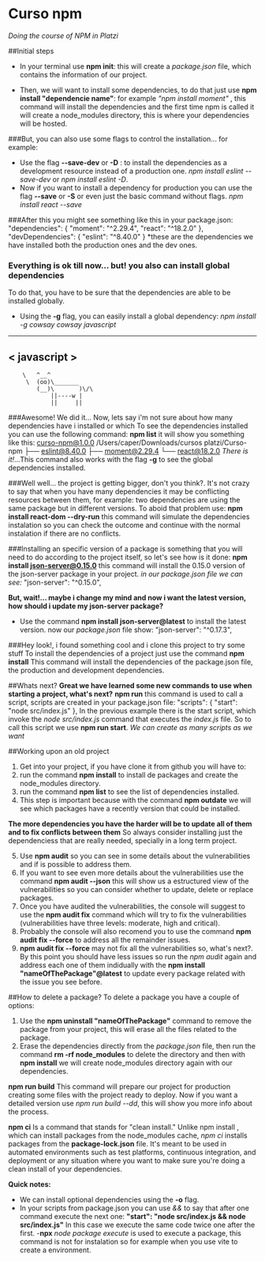 # Curso npm
*Doing the course of NPM in Platzi*

##Initial steps
- In your terminal use **npm init**: this will create a *package.json* file, which contains the information of our project.

- Then, we will want to install some dependencies, to do that just use **npm install "dependencie name"**: for example *"npm install moment"* , this command will install the dependencies and the first time npm is called it will create a node_modules directory, this is where your dependencies will be hosted.

###But, you can also use some flags to control the installation... for example:
- Use the flag **--save-dev** or **-D** : to install the dependencies as a development resource instead of a production one. *npm install eslint --save-dev* or *npm install eslint -D*.
- Now if you want to install a dependency for production you can use the flag **--save** or **-S** or even just the basic command without flags. *npm install react --save*

###After this you might see something like this in your package.json:
"dependencies": {
    "moment": "^2.29.4",
    "react": "^18.2.0"
  },
  "devDependencies": {
    "eslint": "^8.40.0"
  }
*these are the dependencies we have installed both the production ones and the dev ones.

### Everything is ok till now... but! you also can install global dependencies
To do that, you have to be sure that the dependencies are able to be installed globally.
- Using the **-g** flag, you can easily install a global dependency: *npm install -g cowsay*
*cowsay javascript*
 ____________
< javascript >
 ------------
        \   ^__^
         \  (oo)\_______
            (__)\       )\/\
                ||----w |
                ||     ||

###Awesome! We did it... Now, lets say i'm not sure about how many dependencies have i installed or which
To see the dependencies installed you can use the following command:
**npm list**
it will show you something like this:
curso-npm@1.0.0 /Users/caper/Downloads/cursos platzi/Curso-npm
├── eslint@8.40.0
├── moment@2.29.4
└── react@18.2.0
*There is it!*...This command also works with the flag **-g** to see the global dependencies installed.

###Well well... the project is getting bigger, don't you think?.
It's not crazy to say that when you have many dependencies it may be conflicting resources between them, for example: two dependencies are using the same package but in different versions. To aboid that problem use:
**npm install react-dom --dry-run**
this command will simulate the dependencies instalation so you can check the outcome and continue with the normal instalation if there are no conflicts.

###Installing an specific version of a package is something that you will need to do according to the project itself, so let's see how is it done:
**npm install json-server@0.15.0**
this command will install the 0.15.0 version of the json-server package in your project.
*in our package.json file we can see:*
"json-server": "^0.15.0",

**But, wait!... maybe i change my mind and now i want the latest version, how should i update my json-server package?**
- Use the command **npm install json-server@latest** to install the latest version.
now our *package.json* file show:
"json-server": "^0.17.3",


###Hey look!, i found something cool and i clone this project to try some stuff
To install the dependencies of a project just use the command **npm install**
This command will install the dependencies of the package.json file, the production and development dependencies.

##Whats next?
**Great we have learned some new commands to use when starting a project, what's next?**
**npm run**
this command is used to call a script, scripts are created in your package.json file:
"scripts": {
    "start": "node src/index.js"
  },
In the previous example there is the start script, which invoke the *node src/index.js* command that executes the *index.js* file. So to call this script we use **npm run start**.
*We can create as many scripts as we want*

##Working upon an old project
1. Get into your project, if you have clone it from github you will have to:
2. run the command **npm install** to install de packages and create the node_modules directory.
3. run the command **npm list** to see the list of dependencies installed.
4. This step is important because with the command **npm outdate** we will see which packages have a recently version that could be installed.

**The more dependencies you have the harder will be to update all of them and to fix conflicts between them** So always consider installing just the dependenciess that are really needed, specially in a long term project.

5. Use **npm audit** so you can see in some details about the vulnerabilities and if is possible to address them.
6. If you want to see even more details about the vulnerabilities use the command **npm audit --json** this will show us a estructured view of the vulnerabilities so you can consider whether to update, delete or replace packages.
7. Once you have audited the vulnerabilities, the console will suggest to use the **npm audit fix** command which will try to fix the vulnerabilities (vulnerabilities have three levels: moderate, high and critical).
8. Probably the console will also recomend you to use the command **npm audit fix --force** to address all the remainder issues.
9. **npm audit fix --force** may not fix all the vulnerabilities so, what's next?. By this point you should have less issues so run the *npm audit* again and address each one of them indidually with the **npm install "nameOfThePackage"@latest** to update every package related with the issue you see before.

##How to delete a package?
To delete a package you have a couple of options:
1. Use the **npm uninstall "nameOfThePackage"** command to remove the package from your project, this will erase all the files related to the package.
2. Erase the dependencies directly from the *package.json* file, then run the command **rm -rf node_modules** to delete the directory and then with **npm install** we will create node_modules directory again with our dependencies.

**npm run build**
This command will prepare our project for production creating some files with the project ready to deploy. Now if you want a detailed version use *npm run build --dd*, this will show you more info about the process.

**npm ci**
Is a command that stands for "clean install." Unlike npm install , which can install packages from the node_modules cache, *npm ci* installs packages from the **package-lock.json** file. It's meant to be used in automated environments such as test platforms, continuous integration, and deployment or any situation where you want to make sure you're doing a clean install of your dependencies.

**Quick notes:**
- We can install optional dependencies using the **-o** flag.
- In your scripts from package.json you can use *&&* to say that after one command execute the next one:
**"start": "node src/index.js && node src/index.js"** In this case we execute the same code twice one after the first.
-**npx** *node package execute* is used to execute a package, this command is not for instalation so for example when you use vite to create a environment.